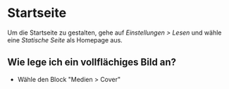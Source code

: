 # Startseite

Um die Startseite zu gestalten, gehe auf *Einstellungen > Lesen* und wähle eine *Statische Seite* als Homepage aus.

## Wie lege ich ein vollflächiges Bild an?
- Wähle den Block "Medien > Cover"
